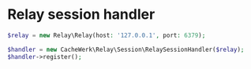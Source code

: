 # Relay session handler

```php
$relay = new Relay\Relay(host: '127.0.0.1', port: 6379);

$handler = new CacheWerk\Relay\Session\RelaySessionHandler($relay);
$handler->register();
